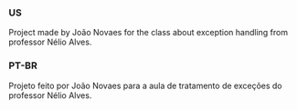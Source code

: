 ### US

<p align="left">Project made by João Novaes for the class about exception handling from professor Nélio Alves.</p>

### PT-BR

<p align="left">Projeto feito por João Novaes para a aula de tratamento de exceções do professor Nélio Alves.</p>

